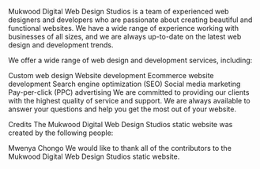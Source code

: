 Mukwood Digital Web Design Studios is a team of experienced web designers and developers who are passionate about creating beautiful and functional websites. We have a wide range of experience working with businesses of all sizes, and we are always up-to-date on the latest web design and development trends.

We offer a wide range of web design and development services, including:

Custom web design
Website development
Ecommerce website development
Search engine optimization (SEO)
Social media marketing
Pay-per-click (PPC) advertising
We are committed to providing our clients with the highest quality of service and support. We are always available to answer your questions and help you get the most out of your website.

Credits
The Mukwood Digital Web Design Studios static website was created by the following people:

Mwenya Chongo
We would like to thank all of the contributors to the Mukwood Digital Web Design Studios static website.